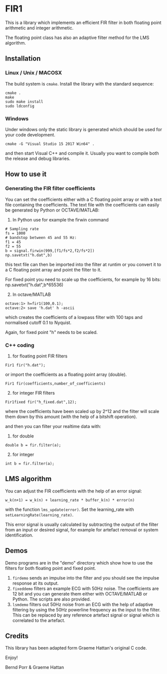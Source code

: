 # FIR1

This is a library which implements an efficient FIR filter
in both floating point arithmetic and integer arithmetic.

The floating point class has also an adaptive filter
method for the LMS algorithm.


## Installation

### Linux / Unix / MACOSX

The build system is `cmake`. Install the library with
the standard sequence:
```
cmake .
make
sudo make install
sudo ldconfig
```

### Windows

Under windows only the static library is generated which
should be used for your code development.

```
cmake -G "Visual Studio 15 2017 Win64" .
```
and then start Visual C++ and compile it. Usually
you want to compile both the release and debug
libraries.



## How to use it

### Generating the FIR filter coefficients

You can set the coefficients either with a C floating point array or
with a text file containing the coefficients. The text file with the
coefficients can easily be generated by Python or OCTAVE/MATLAB:

1. In Python use for example the firwin command
```
# Sampling rate
fs = 1000
# bandstop between 45 and 55 Hz:
f1 = 45
f2 = 55
b = signal.firwin(999,[f1/fs*2,f2/fs*2])
np.savetxt("h.dat",b)
```
this text file can then be imported into the filter at
runtim or you convert it to a C floating point array and
point the filter to it.

For fixed point you need to scale up the coefficients,
for example by 16 bits: np.savetxt("h.dat",b*65536)

2. In octave/MATLAB
```
octave:1> h=fir1(100,0.1);
octave:2> save 'h.dat' h -ascii
```
which creates the coefficients of a lowpass filter with 100 taps
and normalised cutoff 0.1 to Nyquist.

Again, for fixed point "h" needs to be scaled.

### C++ coding
 
1. for floating point FIR filters
```
Fir1 fir("h.dat");
```
or import the coefficients as a floating point array (double).
```
Fir1 fir(coefficients,number_of_coefficients)
```
2. for integer FIR filters
```
Fir1fixed fir("h_fixed.dat",12);
```
where the coefficients have been scaled up by 2^12 and the
filter will scale them down by this amount (with the help of
a bitshift operation).

and then you can filter your realtime data with:

1. for double
```
double b = fir.filter(a);
```
2. for integer
```
int b = fir.filter(a);
```

## LMS algorithm

You can adjust the FIR coefficients with the help of an error
signal:
```
w_k(n+1) = w_k(n) + learning_rate * buffer_k(n) * error(n)
```
with the function `lms_update(error)`. Set the learning_rate
with `setLearningRate(learning_rate)`.

This error signal is usually calculated by subtracting the output
of the filter from an input or desired signal, for example
for artefact removal or system identification.


## Demos
Demo programs are in the "demo" directory which show how to use the
filters for both floating point and fixed point.
1. `firdemo` sends an impulse into the filter and you should see the impulse
response at its output.
2. `fixeddemo` filters an example ECG with 50Hz noise. The coefficients
are 12 bit and you can generate them either with OCTAVE/MATLAB or Python.
The scripts are also provided.
3. `lsmdemo` filters out 50Hz noise from an ECG with the help of
adaptive filtering by using the 50Hz powerline frequency as the input
to the filter. This can be replaced by any reference artefact signal
or signal which is correlated to the artefact.


## Credits

This library has been adapted form Graeme Hattan's original C code.

Enjoy!

Bernd Porr & Graeme Hattan
